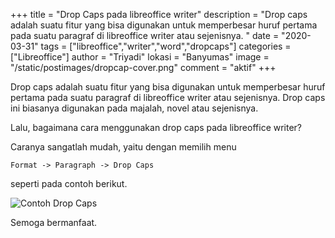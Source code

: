 +++
title = "Drop Caps pada libreoffice writer"
description = "Drop caps adalah suatu fitur yang bisa digunakan untuk memperbesar huruf pertama pada suatu paragraf di libreoffice writer atau sejenisnya. "
date = "2020-03-31"
tags = ["libreoffice","writer","word","dropcaps"]
categories = ["Libreoffice"]
author = "Triyadi"
lokasi = "Banyumas"
image = "/static/postimages/dropcap-cover.png"
comment = "aktif"
+++

Drop caps adalah suatu fitur yang bisa digunakan untuk memperbesar huruf pertama pada suatu paragraf di libreoffice writer atau sejenisnya. Drop caps ini biasanya digunakan pada majalah, novel atau sejenisnya.

Lalu, bagaimana cara menggunakan drop caps pada libreoffice writer? 

Caranya sangatlah mudah, yaitu dengan memilih menu 
```
Format -> Paragraph -> Drop Caps
```
 seperti pada contoh berikut.

 ![Contoh Drop Caps](/static/postimages/contoh-dropcaps.gif)

 Semoga bermanfaat.